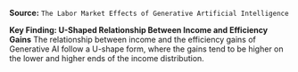 **Source:** `The Labor Market Effects of Generative Artificial Intelligence`

**Key Finding: U-Shaped Relationship Between Income and Efficiency Gains**
The relationship between income and the efficiency gains of Generative AI follow a U-shape form, where the gains tend to be higher on the lower and higher ends of the income distribution.
